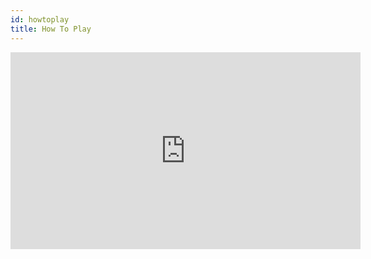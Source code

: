 ```yaml
---
id: howtoplay
title: How To Play
---
```


<iframe width="560" height="315" src="https://www.youtube.com/embed/nMuCy_LBGT0" frameborder="0" allow="accelerometer; autoplay; encrypted-media; gyroscope; picture-in-picture" allowfullscreen></iframe>

